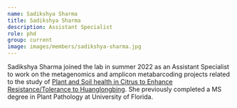 ```yaml
---
name: Sadikshya Sharma
title: Sadikshya Sharma
description: Assistant Specialist
role: phd
group: current
image: images/members/sadikshya-sharma.jpg
---
```


Sadikshya Sharma joined the lab in summer 2022 as an Assistant Specialist to work on the metagenomics and amplicon metabarcoding projects related to the study of [Plant and Soil health in Citrus to Enhance Resistance/Tolerance to Huanglongbing](https://citrus-hlb-micro.github.io/). She previously completed a MS degree in Plant Pathology at University of Florida.
